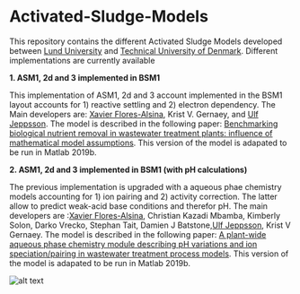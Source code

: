 # Activated-Sludge-Models

This repository contains the different Activated Sludge Models developed between [Lund University](https://www.iea.lth.se/) and [Technical University of Denmark](https://www.kt.dtu.dk/english/research/prosys). Different implementations are currently available 

<strong>1. ASM1, 2d and 3 implemented in BSM1 </strong>  

This implementation of ASM1, 2d and 3 account implemented in the BSM1 layout accounts for 1) reactive settling and 2) electron dependency. The Main developers are: [Xavier Flores-Alsina](https://github.com/xfalsina), Krist V. Gernaey, and [Ulf Jeppsson](https://github.com/ulfjeppsson). The model is described in the following paper: [Benchmarking biological nutrient removal in wastewater treatment plants: influence of mathematical model assumptions](https://doi.org/10.2166/wst.2012.039). This version of the model is adapated to be run in Matlab 2019b.

<strong>2. ASM1, 2d and 3 implemented in BSM1 (with pH calculations) </strong> 

The previous implementation is upgraded with a aqueous phae chemistry models accounting for 1) ion pairing and 2) activity correction. The latter allow to predict weak-acid base conditions and therefor pH. The main developers are :[Xavier Flores-Alsina](https://github.com/xfalsina), Christian Kazadi Mbamba, Kimberly Solon, Darko Vrecko, Stephan Tait, Damien J Batstone,[Ulf Jeppsson](https://github.com/ulfjeppsson), Krist V Gernaey. The model is described in the following paper: [A plant-wide aqueous phase chemistry module describing pH variations and ion speciation/pairing in wastewater treatment process models](https://doi.org/10.1016/j.watres.2015.07.014). This version of the model is adapated to be run in Matlab 2019b.



![alt text](https://github.com/wwtmodels/wwtmodels.github.io/blob/main/logo.png)
